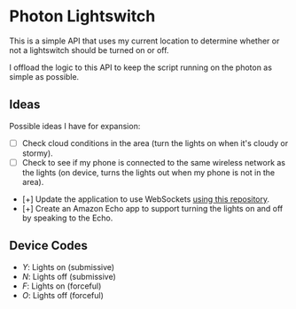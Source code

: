 # Photon Lightswitch

This is a simple API that uses my current location to determine whether or not
a lightswitch should be turned on or off.

I offload the logic to this API to keep the script running on the photon as simple
as possible.

## Ideas

Possible ideas I have for expansion:

- [ ] Check cloud conditions in the area (turn the lights on when it's cloudy or
	stormy).
- [ ] Check to see if my phone is connected to the same wireless network as the lights
	(on device, turns the lights out when my phone is not in the area).
- [+] Update the application to use WebSockets [using this repository](https://github.com/hpssjellis/Particle-Spark-Core-Photon-Websocket-Hack).
- [+] Create an Amazon Echo app to support turning the lights on and off by speaking to the Echo.

## Device Codes

- *Y*: Lights on (submissive)
- *N*: Lights off (submissive)
- *F*: Lights on (forceful)
- *O*: Lights off (forceful)
